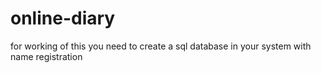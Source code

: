 # online-diary
for working of this you need to create a sql database in your system with name registration
